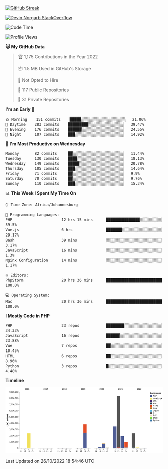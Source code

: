 
[![GitHub Streak](http://github-readme-streak-stats.herokuapp.com?user=DevinNorgarb&date_format=M%20j%5B%2C%20Y%5D)](https://git.io/streak-stats)


[![Devin Norgarb StackOverflow](https://github-readme-stackoverflow.vercel.app/?userID=4993755)](https://stackoverflow.com/users/4993755/devin-norgarb)

<!--START_SECTION:waka-->
![Code Time](http://img.shields.io/badge/Code%20Time-5%2C816%20hrs%2035%20mins-blue)

![Profile Views](http://img.shields.io/badge/Profile%20Views-3-blue)

**🐱 My GitHub Data** 

> 🏆 1,175 Contributions in the Year 2022
 > 
> 📦 1.5 MB Used in GitHub's Storage 
 > 
> 🚫 Not Opted to Hire
 > 
> 📜 117 Public Repositories 
 > 
> 🔑 31 Private Repositories  
 > 
**I'm an Early 🐤** 

```text
🌞 Morning    151 commits    █████░░░░░░░░░░░░░░░░░░░░   21.06% 
🌆 Daytime    283 commits    █████████░░░░░░░░░░░░░░░░   39.47% 
🌃 Evening    176 commits    ██████░░░░░░░░░░░░░░░░░░░   24.55% 
🌙 Night      107 commits    ███░░░░░░░░░░░░░░░░░░░░░░   14.92%

```
📅 **I'm Most Productive on Wednesday** 

```text
Monday       82 commits     ██░░░░░░░░░░░░░░░░░░░░░░░   11.44% 
Tuesday      130 commits    ████░░░░░░░░░░░░░░░░░░░░░   18.13% 
Wednesday    149 commits    █████░░░░░░░░░░░░░░░░░░░░   20.78% 
Thursday     105 commits    ███░░░░░░░░░░░░░░░░░░░░░░   14.64% 
Friday       71 commits     ██░░░░░░░░░░░░░░░░░░░░░░░   9.9% 
Saturday     70 commits     ██░░░░░░░░░░░░░░░░░░░░░░░   9.76% 
Sunday       110 commits    ███░░░░░░░░░░░░░░░░░░░░░░   15.34%

```


📊 **This Week I Spent My Time On** 

```text
⌚︎ Time Zone: Africa/Johannesburg

💬 Programming Languages: 
PHP                      12 hrs 15 mins      ███████████████░░░░░░░░░░   59.5% 
Vue.js                   6 hrs               ███████░░░░░░░░░░░░░░░░░░   29.17% 
Bash                     39 mins             ░░░░░░░░░░░░░░░░░░░░░░░░░   3.17% 
JavaScript               16 mins             ░░░░░░░░░░░░░░░░░░░░░░░░░   1.3% 
Nginx Configuration      14 mins             ░░░░░░░░░░░░░░░░░░░░░░░░░   1.17%

🔥 Editors: 
PhpStorm                 20 hrs 36 mins      █████████████████████████   100.0%

💻 Operating System: 
Mac                      20 hrs 36 mins      █████████████████████████   100.0%

```

**I Mostly Code in PHP** 

```text
PHP                      23 repos            ████████░░░░░░░░░░░░░░░░░   34.33% 
JavaScript               16 repos            ██████░░░░░░░░░░░░░░░░░░░   23.88% 
Vue                      7 repos             ██░░░░░░░░░░░░░░░░░░░░░░░   10.45% 
HTML                     6 repos             ██░░░░░░░░░░░░░░░░░░░░░░░   8.96% 
Python                   3 repos             █░░░░░░░░░░░░░░░░░░░░░░░░   4.48%

```


**Timeline**

![Chart not found](https://raw.githubusercontent.com/DevinNorgarb/DevinNorgarb/main/charts/bar_graph.png) 


 Last Updated on 26/10/2022 18:54:46 UTC
<!--END_SECTION:waka-->

